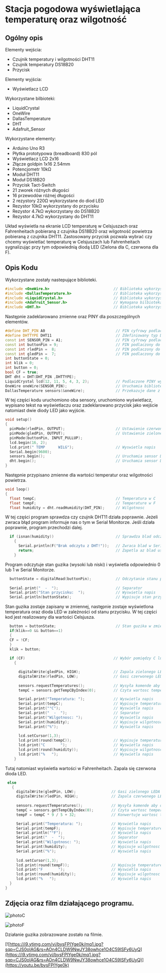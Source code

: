 # Stacja pogodowa wyświetlająca temperaturę oraz wilgotność

## Ogólny opis

Elementy wejścia:

* Czujnik temperatury i wilgotności DHT11
* Czujnik temperatury DS18B20
* Przycisk

Elementy wyjścia:

* Wyświetlacz LCD

Wykorzystane bilbioteki:

* LiquidCrystal
* OneWire
* DallasTemperature
* DHT
* Adafruit_Sensor

Wykorzystane elementy:

* Arduino Uno R3
* Płytka prototypowa (breadboard) 830 pól
* Wyświetlacz LCD 2x16
* Złącze goldpin 1x16 2.54mm
* Potencjometr 10kΩ
* Moduł DHT11
* Moduł DS18B20
* Przycisk Tact-Switch
* 21 zworek różnych długości
* 16 przewodów różnej długości
* 2 rezystory 220Ω wykorzystane do diod LED
* Rezystor 10kΩ wykorzystany do przycisku
* Rezystor 4.7kΩ wykorzystany do DS18B20
* Rezystor 4.7kΩ wykorzystany do DHT11

Układ wyświetla na ekranie LCD temperaturę w Celsjuszach oraz Fahrenheitach pobieraną z czujnika DS18B20 oraz wilgotność powietrza pobieraną z czujnika DHT11.
Zastosowany przycisk pozwala wybrać czy chcemy wyświetlać temperaturę w Celsjuszach lub Fahrenheitach sygnalizując przy tym odpowiednią diodą LED (Zielona dla C, czerwona dla F).

## Opis Kodu
Wykorzystane zostały nastepujące biblioteki.
```cpp
#include <OneWire.h>                             // Biblioteka wykorzystana do poprawnego działania czujnika temperatury DS18B20
#include <DallasTemperature.h>                   // Biblioteka wykorzystana dla czujnika temperatury DS18B20
#include <LiquidCrystal.h>                       // Biblioteka wykorzystana do ekranu LCD
#include <Adafruit_Sensor.h>                     // Wymagana bilbioteka do poprawnego działania sensora DHT11
#include <DHT.h>                                 // Biblioteka wykorzystana dla czujnika DHT11
```
Następnie zadeklarowano zmienne oraz PINY dla poszczególnych elementów.
```cpp
#define DHT_PIN A0                                // PIN cyfrowy podlaczony do DHT11
#define DHTTYPE DHT11                             // Zdefiniowany typ DHT w tym przypadku DHT11
const int SENSOR_PIN = A1;                        // PIN cyfrowy podlaczony do DS18B20
const int buttonPin = 9;                          // PIN podlaczony do guzika
const int rledPin =  8;                           // PIN podlaczony do czerwonego LEDA
const int gledPin =  7;                           // PIN podlaczony do zielonego LEDA
int buttonState = 0;
int klik = 0;
int button = 0;
bool CF = true;
DHT dht = DHT(DHT_PIN ,DHTTYPE);
LiquidCrystal lcd(12, 11, 5, 4, 3, 2);            // Podlaczone PINY wyswietlacza LCD
OneWire oneWire(SENSOR_PIN);                      // Uruchamia biblioteke oneWire
DallasTemperature sensors(&oneWire);              // Przekazuje dane z biblioteki oneWire do bilbioteki DallasTemperature
```
W tej części kodu uruchomiono oba sensory, uruchomiono wyświetlacz, wypisano tekst na wyświetlaczu oraz zadeklarowano przycisk jako wejście natomiast dwie diody LED jako wyjście.
```cpp
void setup()
{
  pinMode(rledPin, OUTPUT);                       // Ustawienie czerwonego LEDA jako wyjście
  pinMode(gledPin, OUTPUT);                       // Ustawienie zielonego LEDA jako wyjście
  pinMode(buttonPin, INPUT_PULLUP);
  lcd.begin(16, 2);
  lcd.print(" TEMP      WILG");                   // Wyswietla napis
  Serial.begin(9600);
  sensors.begin();                                // Uruchamia sensor DS18B20
  dht.begin();                                    // Uruchamia sensor DHT11
}
```
Następnie przypisano zmienne dla wartości temperatur oraz wilgotności powietrza.
```cpp
void loop()
{
  float tempC;                                    // Temperatura w C
  float tempF;                                    // Temperature w F
  float humidity = dht.readHumidity(DHT_PIN);     // Wilgotnosc
```
W tej części program sprawdza czy czujnik DHT11 działa poprawnie.
Jeżeli zwraca błąd program informuje nas o tym w Serial Monitorze.
Jeśli działa poprawnie, program przechodzi dalej.
```cpp
  if (isnan(humidity))                            // Sprawdza blad odczytu z czujnika DHT11
    {
      Serial.println(F("Brak odczytu z DHT!"));   // Zwraca blad w Serial Monitorze
      return;                                     // Zapetla az blad ustanie
    }
```
  Program odczytuje stan guzika (wysoki lub niski) i wyświetla odpowiednio 0 lub 1 w Serial Monitorze. 
```cpp
  buttonState = digitalRead(buttonPin);           // Odczytanie stanu przycisku (HIGH lub LOW)
  
  Serial.print("  -  ");                          // Separator
  Serial.print("Stan przycisku:  ");              // Wyswietla napis
  Serial.println(buttonState);                    // Wypisuje stan przycisku w Serial Monitor
```
Stan guzika zostaje zapisany w zmiennej, następnie zostaje wyświetlona temperatura oraz dioda LED w zależności od stanu przycisku.
W tej części kod jest realizowany dla wartości Celsjusza.
```cpp
  button = buttonState;                           // Stan guzika w zmiennej
  if(klik==0 && button==1)
  {
  CF = !CF;
  }
  klik = button;
  
  if (CF)                                        // Wybór pomiędzy C lub F
    {

      digitalWrite(gledPin, HIGH);               // Zapala zielonego LEDA
      digitalWrite(rledPin, LOW);                // Gasi czerwonego LEDA
      
      sensors.requestTemperatures();             // Wysyła komende aby odczytac wartosc temperatury
      tempC = sensors.getTempCByIndex(0);        // Czyta wartosc temperatury w C

      Serial.print("Temperatura: ");             // Wyswietla napis
      Serial.print(tempC);                       // Wypisuje temperature w C
      Serial.print("°C");                        // Wyswietla napis
      Serial.print("  -  ");                     // Separator
      Serial.print("Wilgotnosc: ");              // Wyswietla napis
      Serial.print(humidity);                    // Wypisuje wilgotnosc w %
      Serial.print("%");                         // Wyswietla napis
  
      lcd.setCursor(1,3);                        
      lcd.print(round(tempC));                   // Wypisuje temperature w C
      lcd.print("C       ");                     // Wyswietla napis
      lcd.print(round(humidity));                // Wypisuje wilgotnosc w %
      lcd.print("%   ");                         // Wyswietla napis
    }
 ```
 Tutaj natomiast wyświetla wartości w Fahrenheitach.
 Zapala się czerwona dioda LED.
 ```cpp
  else
    {   
      digitalWrite(gledPin, LOW);                // Gasi zielonego LEDA
      digitalWrite(rledPin, HIGH);               // Zapala czerwonego LEDA
      
      sensors.requestTemperatures();             // Wysyła komende aby odczytac wartosc temperatury
      tempC = sensors.getTempCByIndex(0);        // Czyta wartosc temperatury w C
      tempF = tempC * 9 / 5 + 32;                // Konwertuje wartosc temperatury z C na F

      Serial.print("Temperatura: ");             // Wyswietla napis
      Serial.print(tempF);                       // Wypisuje temperature w F
      Serial.println("°F");                      // Wyswietla napis
      Serial.print("  -  ");                     // Separator
      Serial.print("Wilgotnosc: ");              // Wyswietla napis
      Serial.print(humidity);                    // Wypisuje wilgotnosc w %
      Serial.print("%");                         // Wyswietla napis
  
      lcd.setCursor(1,3);                        
      lcd.print(round(tempF));                   // Wypisuje temperature w F
      lcd.print("F       ");                     // Wyswietla napis
      lcd.print(round(humidity));                // Wypisuje wilgotnosc w %
      lcd.print("%   ");                         // Wyswietla napis
   }
}
```
## Zdjęcia oraz film działającego programu.

![photoC](media/photoC.JPG)

![photoF](media/photoF.JPG)

Działanie guzika zobrazowane zostało na filmie.

[![https://i9.ytimg.com/vi/bysFPIYge0k/mq1.jpg?sqp=CJS0oIAG&rs=AOn4CLDW9NwJY38owhce1O4C59ISFy6UyQ](https://i9.ytimg.com/vi/bysFPIYge0k/mq1.jpg?sqp=CJS0oIAG&rs=AOn4CLDW9NwJY38owhce1O4C59ISFy6UyQ)](https://youtu.be/bysFPIYge0k)
